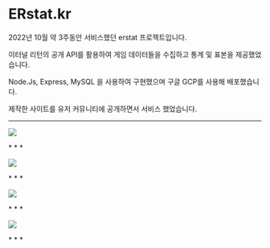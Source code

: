 # ERstat.kr

2022년 10월 약 3주동안 서비스했던 erstat 프로젝트입니다.

이터널 리턴의 공개 API를 활용하여 게임 데이터들을 수집하고 통계 및 표본을 제공했었습니다.

Node.Js, Express, MySQL 을 사용하여 구현했으며 구글 GCP를 사용해 배포했습니다.

제작한 사이트를 유저 커뮤니티에 공개하면서 서비스 했었습니다.


* * *
<p>
  <img src="https://github.com/ms9849/erstat_legacy/assets/65911657/a61cd99c-585d-456c-a376-2a163804ee7e">
</p>
* * *
<p>
  <img src="https://github.com/ms9849/erstat_legacy/assets/65911657/64af1b55-461b-4fff-8375-52f7f704feae">
</p>
* * *
<p>
  <img src="https://github.com/ms9849/erstat_legacy/assets/65911657/de59c3b2-4125-4c80-ae6d-6481c63c1889">
</p>
* * *
<p>
  <img src="https://github.com/ms9849/erstat_legacy/assets/65911657/5fbf6d40-9938-4a35-a5a5-92959b929425">
</p>
* * *



